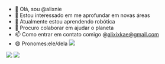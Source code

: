 - 👋 Olá, sou @alixnie
- 👀 Estou interessado em me aprofundar em novas áreas
- 🌱 Atualmente estou aprendendo robótica
- 💞️ Procuro colaborar em ajudar o planeta
- 📫 Como entrar em contato comigo @alixixkae@gmail.com
- 😄 Pronomes:ele/dela
![](https://media1.tenor.com/m/7CMHeyJgceMAAAAd/our-boys-mo-dao-zu-shi.gif)

<!---
alixnie/alixnie is a ✨ special ✨ repository because its `README.md` (this file) appears on your GitHub profile.
You can click the Preview link to take a look at your changes.
--->
![](https://media.tenor.com/dI5KvhVkHroAAAAi/hazbinhotel-angel-dust.gif)
![](https://media.tenor.com/67rX4iETMNIAAAAM/streicheln-extase.gif)
